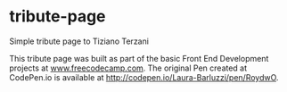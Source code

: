 # tribute-page
Simple tribute page to Tiziano Terzani

This tribute page was built as part of the basic Front End Development projects at www.freecodecamp.com. The original Pen created at CodePen.io is available at http://codepen.io/Laura-Barluzzi/pen/RoydwO.
